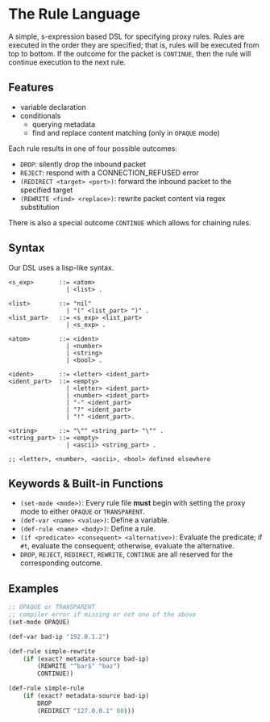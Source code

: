 # The Rule Language

A simple, s-expression based DSL for specifying proxy rules.
Rules are executed in the order they are specified;
that is, rules will be executed from top to bottom.
If the outcome for the packet is `CONTINUE`, then the rule will continue execution to the next rule.

## Features

- variable declaration
- conditionals
    - querying metadata
    - find and replace content matching (only in `OPAQUE` mode)

Each rule results in one of four possible outcomes:

- `DROP`: silently drop the inbound packet
- `REJECT`: respond with a CONNECTION_REFUSED error
- `(REDIRECT <target> <port>)`: forward the inbound packet to the specified target
- `(REWRITE <find> <replace>)`: rewrite packet content via regex substitution

There is also a special outcome `CONTINUE` which allows for chaining rules.

## Syntax

Our DSL uses a lisp-like syntax.

```bnf
<s_exp>       ::= <atom>
                | <list> .

<list>        ::= "nil"
                | "(" <list_part> ")" .
<list_part>   ::= <s_exp> <list_part>
                | <s_exp> .

<atom>        ::= <ident>
                | <number>
                | <string>
                | <bool> .

<ident>       ::= <letter> <ident_part>
<ident_part>  ::= <empty>
                | <letter> <ident_part>
                | <number> <ident_part>
                | "-" <ident_part>
                | "?" <ident_part>
                | "!" <ident_part>.

<string>      ::= "\"" <string_part> "\"" .
<string_part> ::= <empty>
                | <ascii> <string_part> .

;; <letter>, <number>, <ascii>, <bool> defined elsewhere
```

## Keywords & Built-in Functions

- `(set-mode <mode>)`: Every rule file **must** begin with setting the proxy mode to either `OPAQUE` or `TRANSPARENT`.
- `(def-var <name> <value>)`: Define a variable.
- `(def-rule <name> <body>)`: Define a rule.
- `(if <predicate> <consequent> <alternative>)`: Evaluate the predicate; if `#t`, evaluate the consequent; otherwise,
  evaluate the alternative.
- `DROP`, `REJECT`, `REDIRECT`, `REWRITE`, `CONTINUE` are all reserved for the corresponding outcome.

## Examples

```lisp
;; OPAQUE or TRANSPARENT
;; compiler error if missing or not one of the above
(set-mode OPAQUE)

(def-var bad-ip "192.0.1.2")

(def-rule simple-rewrite
    (if (exact? metadata-source bad-ip)
        (REWRITE "^bar$" "baz")
        CONTINUE))

(def-rule simple-rule
    (if (exact? metadata-source bad-ip)
        DROP
        (REDIRECT "127.0.0.1" 80)))
```
